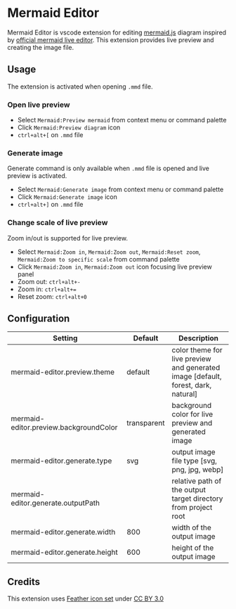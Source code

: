 # Mermaid Editor

Mermaid Editor is vscode extension for editing [mermaid.js](https://mermaidjs.github.io/) diagram inspired by [official mermaid live editor](https://mermaidjs.github.io/mermaid-live-editor/). This extension provides live preview and creating the image file.

## Usage

The extension is activated when opening `.mmd` file.

### Open live preview

- Select `Mermaid:Preview mermaid` from context menu or command palette
- Click `Mermaid:Preview diagram` icon
- `ctrl+alt+[` on `.mmd` file

### Generate image

Generate command is only available when `.mmd` file is opened and live preview is activated.

- Select `Mermaid:Generate image` from context menu or command palette
- Click `Mermaid:Generate image` icon
- `ctrl+alt+]` on `.mmd` file

### Change scale of live preview

Zoom in/out is supported for live preview.

- Select `Mermaid:Zoom in`, `Mermaid:Zoom out`, `Mermaid:Reset zoom`, `Mermaid:Zoom to specific scale` from command palette
- Click `Mermaid:Zoom in`, `Mermaid:Zoom out` icon focusing live preview panel
- Zoom out: `ctrl+alt+-`
- Zoom in: `ctrl+alt+=`
- Reset zoom: `ctrl+alt+0`

## Configuration

|Setting|Default|Description|
|---|---|---|
|mermaid-editor.preview.theme|default|color theme for live preview and generated image [default, forest, dark, natural]|
|mermaid-editor.preview.backgroundColor|transparent|background color for live preview and generated image|
|mermaid-editor.generate.type|svg|output image file type [svg, png, jpg, webp]|
|mermaid-editor.generate.outputPath||relative path of the output target directory from project root|
|mermaid-editor.generate.width|800|width of the output image|
|mermaid-editor.generate.height|600|height of the output image|


## Credits
This extension uses [Feather icon set](https://www.iconfinder.com/iconsets/feather) under [CC BY 3.0](https://creativecommons.org/licenses/by/3.0/)